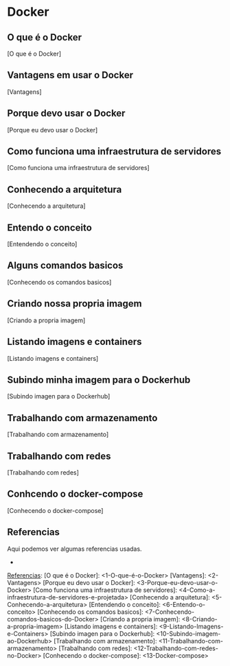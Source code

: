 # Docker

## O que é o Docker
[O que é o Docker]

## Vantagens em usar o Docker
[Vantagens]

## Porque devo usar o Docker
[Porque eu devo usar o Docker]

## Como funciona uma infraestrutura de servidores
[Como funciona uma infraestrutura de servidores]

## Conhecendo a arquitetura
[Conhecendo a arquitetura]

## Entendo o conceito
[Entendendo o conceito]

## Alguns comandos basicos
[Conhecendo os comandos basicos]

## Criando nossa propria imagem
[Criando a propria imagem]

## Listando imagens e containers
[Listando imagens e containers]

## Subindo minha imagem para o Dockerhub
[Subindo imagen para o Dockerhub]

## Trabalhando com armazenamento
[Trabalhando com armazenamento]

## Trabalhando com redes
[Trabalhando com redes]

## Conhcendo o docker-compose
[Conhecendo o docker-compose]



## Referencias
Aqui podemos ver algumas referencias usadas.
- [Referencias]: <referencias.md>


[Referencias]: 
[O que é o Docker]: <1-O-que-é-o-Docker>
[Vantagens]: <2-Vantagens>
[Porque eu devo usar o Docker]: <3-Porque-eu-devo-usar-o-Docker>
[Como funciona uma infraestrutura de servidores]: <4-Como-a-infraestrutura-de-servidores-e-projetada>
[Conhecendo a arquitetura]: <5-Conhecendo-a-arquitetura>
[Entendendo o conceito]: <6-Entendo-o-conceito>
[Conhecendo os comandos basicos]: <7-Conhecendo-comandos-basicos-do-Docker>
[Criando a propria imagem]: <8-Criando-a-propria-imagem>
[Listando imagens e containers]: <9-Listando-Imagens-e-Containers>
[Subindo imagen para o Dockerhub]: <10-Subindo-imagem-ao-Dockerhub>
[Trabalhando com armazenamento]: <11-Trabalhando-com-armazenamento>
[Trabalhando com redes]: <12-Trabalhando-com-redes-no-Docker>
[Conhecendo o docker-compose]: <13-Docker-compose>


